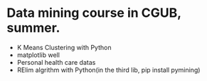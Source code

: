 Data mining course in CGUB, summer.
======

- K Means Clustering with Python
- matplotlib well
- Personal health care datas
- RElim algrithm with Python(in the third lib, pip install pymining)